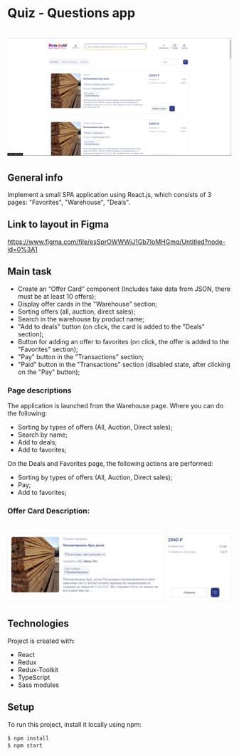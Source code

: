 # Quiz - Questions app

# ![image](src/assets/mainScrin.jpg)

## General info

Implement a small SPA application using React.js, which consists of 3 pages: "Favorites", "Warehouse", "Deals".

## Link to layout in Figma

https://www.figma.com/file/esSprOWWWjJ1Gb7IoMHGmq/Untitled?node-id=0%3A1

## Main task

-   Create an “Offer Card” component (Includes fake data from JSON, there must be at least 10 offers);
-   Display offer cards in the "Warehouse" section;
-   Sorting offers (all, auction, direct sales);
-   Search in the warehouse by product name;
-   "Add to deals" button (on click, the card is added to the "Deals" section);
-   Button for adding an offer to favorites (on click, the offer is added to the "Favorites" section);
-   "Pay" button in the "Transactions" section;
-   "Paid" button in the "Transactions" section (disabled state, after clicking on the "Pay" button);

### Page descriptions

The application is launched from the Warehouse page. Where you can do the following:

-   Sorting by types of offers (All, Auction, Direct sales);
-   Search by name;
-   Add to deals;
-   Add to favorites;

On the Deals and Favorites page, the following actions are performed:

-   Sorting by types of offers (All, Auction, Direct sales);
-   Pay;
-   Add to favorites;

### Offer Card Description:

# ![image](src/assets/card.jpg)

## Technologies

Project is created with:

-   React
-   Redux
-   Redux-Toolkit
-   TypeScript
-   Sass modules

## Setup

To run this project, install it locally using npm:

```
$ npm install
$ npm start
```

